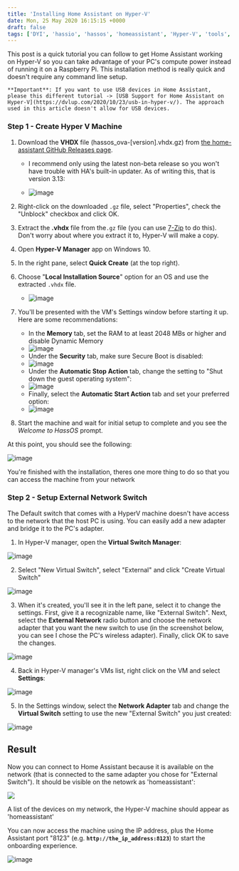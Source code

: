 ```yaml
---
title: 'Installing Home Assistant on Hyper-V'
date: Mon, 25 May 2020 16:15:15 +0000
draft: false
tags: ['DYI', 'hassio', 'hassos', 'homeassistant', 'Hyper-V', 'tools', 'Tools I Use', 'tutorial', 'windows 10', 'windows10']
---
```


This post is a quick tutorial you can follow to get Home Assistant working on Hyper-V so you can take advantage of your PC's compute power instead of running it on a Raspberry Pi. This installation method is really quick and doesn't require any command line setup.

```
**Important**: If you want to use USB devices in Home Assistant, please this different tutorial -> [USB Support for Home Assistant on Hyper-V](https://dvlup.com/2020/10/23/usb-in-hyper-v/). The approach used in this article doesn't allow for USB devices.
```

### Step 1 - Create Hyper V Machine

1.  Download the **VHDX** file (hassos\_ova-\[version\].vhdx.gz) from [the home-assistant GitHub Releases page](https://github.com/home-assistant/operating-system/releases/).
    
    *   I recommend only using the latest non-beta release so you won't have trouble with HA's built-in updater. As of writing this, that is version 3.13:
    
    *   ![image](https://user-images.githubusercontent.com/3520532/82828657-92d9bd80-9e7f-11ea-98d6-ec0ab36983fb.png)
2.  Right-click on the downloaded `.gz` file, select "Properties", check the "Unblock" checkbox and click OK.
3.  Extract the **.vhdx** file from the`.gz` file (you can use [7-Zip](https://www.7-zip.org/download.html) to do this). Don't worry about where you extract it to, Hyper-V will make a copy.
4.  Open **Hyper-V Manager** app on Windows 10.
5.  In the right pane, select **Quick Create** (at the top right).
6.  Choose "**Local Installation Source**" option for an OS and use the extracted `.vhdx` file.
    *   ![image](https://user-images.githubusercontent.com/3520532/82827423-0201e280-9e7d-11ea-8c6f-2f4d54ddce70.png)
7.  You'll be presented with the VM's Settings window before starting it up. Here are some recommendations:
    *   In the **Memory** tab, set the RAM to at least 2048 MBs or higher and disable Dynamic Memory
    *   ![image](https://user-images.githubusercontent.com/3520532/82827917-febb2680-9e7d-11ea-88ac-78f0f8324a4d.png)
    *   Under the **Security** tab, make sure Secure Boot is disabled:
    *   ![image](https://user-images.githubusercontent.com/3520532/74442771-15de8700-4e40-11ea-83a9-daf6b9708621.png)
    *   Under the **Automatic Stop Action** tab, change the setting to "Shut down the guest operating system":
    *   ![image](https://user-images.githubusercontent.com/3520532/82828346-d7b12480-9e7e-11ea-85f1-14ee9a94975d.png)
    *   Finally, select the **Automatic Start Action** tab and set your preferred option:
    *   ![image](https://user-images.githubusercontent.com/3520532/82829015-4a6ecf80-9e80-11ea-8fcf-6ea9a23fda4b.png)
8.  Start the machine and wait for initial setup to complete and you see the _Welcome to HassOS_ prompt.

At this point, you should see the following:

![image](https://user-images.githubusercontent.com/3520532/74443081-969d8300-4e40-11ea-95db-1fa7db51edbc.png)

You're finished with the installation, theres one more thing to do so that you can access the machine from your network

### Step 2 - Setup External Network Switch

The Default switch that comes with a HyperV machine doesn't have access to the network that the host PC is using. You can easily add a new adapter and bridge it to the PC's adapter.

1.  In Hyper-V manager, open the **Virtual Switch Manager**:

![image](https://user-images.githubusercontent.com/3520532/82759997-c7d20b80-9dbe-11ea-822a-0769c811446f.png)

2.  Select "New Virtual Switch", select "External" and click "Create Virtual Switch"

![image](https://user-images.githubusercontent.com/3520532/82760040-0962b680-9dbf-11ea-8da0-5faa28e1d820.png)

3.  When it's created, you'll see it in the left pane, select it to change the settings. First, give it a recognizable name, like "External Switch". Next, select the **External Network** radio button and choose the network adapter that you want the new switch to use (in the screenshot below, you can see I chose the PC's wireless adapter). Finally, click OK to save the changes.

![image](https://user-images.githubusercontent.com/3520532/82760111-76764c00-9dbf-11ea-9bd5-88a6502ca002.png)

4.  Back in Hyper-V manager's VMs list, right click on the VM and select **Settings**:

![image](https://user-images.githubusercontent.com/3520532/82760146-b63d3380-9dbf-11ea-9fbb-22e7c41b0f24.png)

5.  In the Settings window, select the **Network Adapter** tab and change the **Virtual Switch** setting to use the new "External Switch" you just created:

![image](https://user-images.githubusercontent.com/3520532/82760209-192eca80-9dc0-11ea-9143-d162af4630bd.png)

Result
------

Now you can connect to Home Assistant because it is available on the network (that is connected to the same adapter you chose for "External Switch"). It should be visible on the netowrk as 'homeassistant':

![](/wp-content/uploads/2020/05/image.png)

A list of the devices on my network, the Hyper-V machine should appear as 'homeassistant'

You can now access the machine using the IP address, plus the Home Assistant port "8123" (e.g. **`http://the_ip_address:8123`**) to start the onboarding experience.

![image](https://user-images.githubusercontent.com/3520532/82760305-a8d47900-9dc0-11ea-9d28-8abe475e1e21.png)